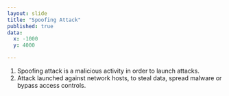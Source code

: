 ```yaml
---
layout: slide
title: "Spoofing Attack"
published: true
data:
  x: -1000
  y: 4000

---
```

1. Spoofing attack is a malicious activity in order to launch attacks. 
2. Attack launched against network hosts, to steal data, spread malware or bypass access controls.
